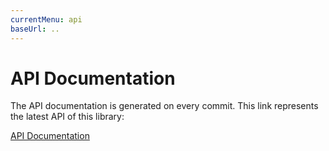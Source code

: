 ```yaml
---
currentMenu: api
baseUrl: ..
---
```


# API Documentation

The API documentation is generated on every commit. This link represents the latest API of this library:

[API Documentation](http://docs.buildr-framework.io/test_tools_api)
